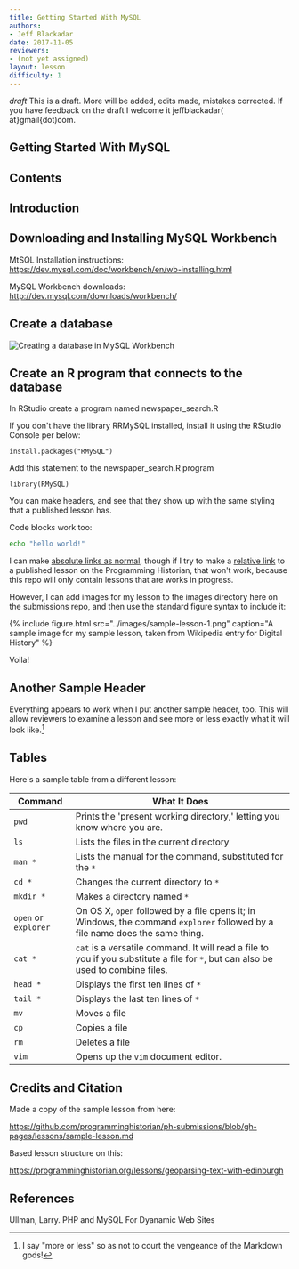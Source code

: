 ```yaml
---
title: Getting Started With MySQL
authors:
- Jeff Blackadar
date: 2017-11-05
reviewers:
- (not yet assigned)
layout: lesson
difficulty: 1
---
```


*draft* This is a draft.  More will be added, edits made, mistakes corrected.  If you have feedback on the draft I welcome it jeffblackadar( at}gmail{dot)com.

## Getting Started With MySQL

## Contents

## Introduction

## Downloading and Installing MySQL Workbench

MtSQL Installation instructions:  https://dev.mysql.com/doc/workbench/en/wb-installing.html

MySQL Workbench downloads:  http://dev.mysql.com/downloads/workbench/


## Create a database

![Creating a database in MySQL Workbench](http://jeffblackadar.ca/getting-started-with-mysql/getting-started-with-mysql-1.png "Creating a database in MySQL Workbench")



## Create an R program that connects to the database

In RStudio create a program named newspaper_search.R

If you don't have the library RRMySQL installed, install it using the RStudio Console per below:
```
install.packages("RMySQL")
```
Add this statement to the newspaper_search.R program

```
library(RMySQL)
```


You can make headers, and see that they show up with the same styling that a published lesson has.

Code blocks work too:

```bash
echo "hello world!"
```

I can make [absolute links as normal](http://programminghistorian.org), though if I try to make a [relative link](../lessons/counting-frequencies) to a published lesson on the Programming Historian, that won't work, because this repo will only contain lessons that are works in progress.

However, I can add images for my lesson to the images directory here on the submissions repo, and then use the standard figure syntax to include it:

{% include figure.html src="../images/sample-lesson-1.png" caption="A sample image for my sample lesson, taken from Wikipedia entry for Digital History" %}

Voila!

## Another Sample Header

Everything appears to work when I put another sample header, too. This will allow reviewers to examine a lesson and see more or less exactly what it will look like.[^1]

## Tables

Here's a sample table from a different lesson:


| Command | What It Does |
|---------|--------------|
| `pwd` | Prints the 'present working directory,' letting you know where you are. |
| `ls` | Lists the files in the current directory
| `man *` | Lists the manual for the command, substituted for the `*`
| `cd *` | Changes the current directory to `*`
| `mkdir *` | Makes a directory named `*`
| `open` or `explorer` | On OS X, `open` followed by a file opens it; in Windows, the command `explorer` followed by a file name does the same thing.
| `cat *` | `cat` is a versatile command. It will read a file to you if you substitute a file for `*`, but can also be used to combine files.
| `head *` | Displays the first ten lines of `*`
| `tail *` | Displays the last ten lines of `*`
| `mv` | Moves a file
| `cp` | Copies a file
| `rm` | Deletes a file
| `vim` | Opens up the `vim` document editor.

[^1]: I say "more or less" so as not to court the vengeance of the Markdown gods!

## Credits and Citation

Made a copy of the sample lesson from here:

https://github.com/programminghistorian/ph-submissions/blob/gh-pages/lessons/sample-lesson.md

Based lesson structure on this:

https://programminghistorian.org/lessons/geoparsing-text-with-edinburgh

## References

Ullman, Larry. PHP and MySQL For Dyanamic Web Sites

